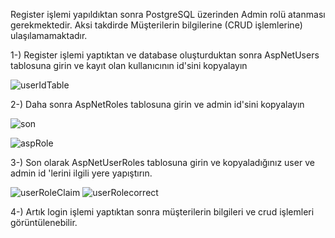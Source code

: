 Register işlemi yapıldıktan sonra PostgreSQL üzerinden Admin rolü atanması gerekmektedir. Aksi takdirde Müşterilerin bilgilerine (CRUD işlemlerine) ulaşılamamaktadır.

1-)
Register işlemi yaptıktan ve database oluşturduktan sonra AspNetUsers tablosuna girin ve kayıt olan kullanıcının id'sini kopyalayın

![userIdTable](https://github.com/user-attachments/assets/539e400a-0c74-471f-84c8-4a07a0129643)

2-)
Daha sonra AspNetRoles tablosuna girin ve admin id'sini kopyalayın

![son](https://github.com/user-attachments/assets/e170f35c-45f7-4538-bc2d-724ac8a05ba9)

![aspRole](https://github.com/user-attachments/assets/5f31acc8-6039-4cc2-8ca7-7d84e6ab4505)


3-)
Son olarak AspNetUserRoles tablosuna girin ve kopyaladığınız user ve admin id 'lerini ilgili yere yapıştırın.

![userRoleClaim](https://github.com/user-attachments/assets/d69d3764-a481-4bad-bcd5-910cebdbab22)
![userRolecorrect](https://github.com/user-attachments/assets/76c1d200-a100-4879-94c7-56011b719927)

4-)
Artık login işlemi yaptıktan sonra müşterilerin bilgileri ve crud işlemleri görüntülenebilir.



